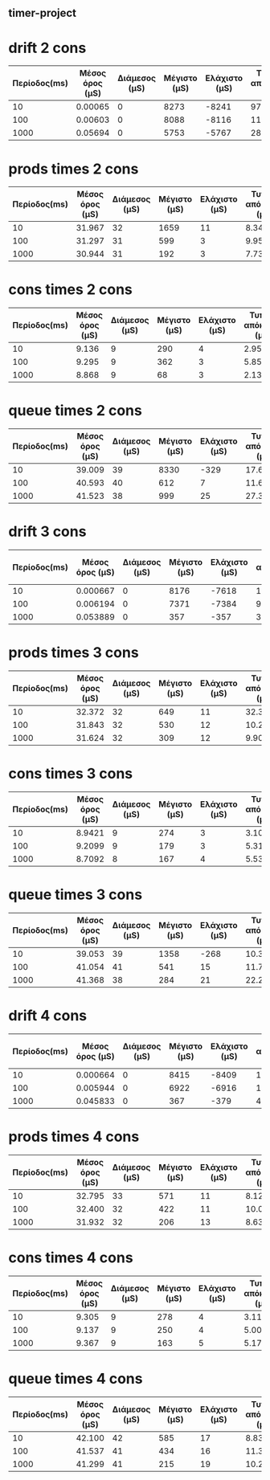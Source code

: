 ## timer-project

# drift 2 cons
|     Περίοδος(ms)    |     Μέσος   όρος  (μS)    |     Διάμεσος   (μS)    |     Μέγιστο   (μS)    |     Ελάχιστο   (μS)    |     Τυπική   απόκλιση (μS)    |
|---------------------|---------------------------|------------------------|-----------------------|------------------------|-------------------------------|
|     10              |     0.00065               |     0                  |     8273              |     -8241              |     97.903                    |
|     100             |     0.00603               |     0                  |     8088              |     -8116              |     117.331                   |
|     1000            |     0.05694               |     0                  |     5753              |     -5767              |     286.291                   |

# prods times 2 cons 
|     Περίοδος(ms)    |     Μέσος   όρος  (μS)    |     Διάμεσος   (μS)    |     Μέγιστο   (μS)    |     Ελάχιστο   (μS)    |     Τυπική   απόκλιση (μS)    |
|---------------------|---------------------------|------------------------|-----------------------|------------------------|-------------------------------|
|     10              |     31.967                |     32                 |     1659              |     11                 |     8.341                     |
|     100             |     31.297                |     31                 |     599               |     3                  |     9.952                     |
|     1000            |     30.944                |     31                 |     192               |     3                  |     7.735                     |

# cons times 2 cons 

|     Περίοδος(ms)    |     Μέσος   όρος  (μS)    |     Διάμεσος   (μS)    |     Μέγιστο   (μS)    |     Ελάχιστο   (μS)    |     Τυπική   απόκλιση (μS)    |
|---------------------|---------------------------|------------------------|-----------------------|------------------------|-------------------------------|
|     10              |     9.136                 |     9                  |     290               |     4                  |     2.951                     |
|     100             |     9.295                 |     9                  |     362               |     3                  |     5.852                     |
|     1000            |     8.868                 |     9                  |     68                |     3                  |     2.133                     |

# queue times 2 cons 

|     Περίοδος(ms)    |     Μέσος   όρος  (μS)    |     Διάμεσος   (μS)    |     Μέγιστο   (μS)    |     Ελάχιστο   (μS)    |     Τυπική   απόκλιση (μS)    |
|---------------------|---------------------------|------------------------|-----------------------|------------------------|-------------------------------|
|     10              |     39.009                |     39                 |     8330              |     -329               |     17.636                    |
|     100             |     40.593                |     40                 |     612               |     7                  |     11.697                    |
|     1000            |     41.523                |     38                 |     999               |     25                 |     27.300                    |

# drift 3 cons
|     Περίοδος(ms)    |     Μέσος   όρος  (μS)    |     Διάμεσος   (μS)    |     Μέγιστο   (μS)    |     Ελάχιστο   (μS)    |     Τυπική   απόκλιση (μS)    |
|---------------------|---------------------------|------------------------|-----------------------|------------------------|-------------------------------|
|     10              |     0.000667              |     0                  |     8176              |     -7618              |     110.933                   |
|     100             |     0.006194              |     0                  |     7371              |     -7384              |     99.0751                   |
|     1000            |     0.053889              |     0                  |     357               |     -357               |     39.1856                   |

# prods times 3 cons 
|     Περίοδος(ms)    |     Μέσος   όρος  (μS)    |     Διάμεσος   (μS)    |     Μέγιστο   (μS)    |     Ελάχιστο   (μS)    |     Τυπική   απόκλιση (μS)    |
|---------------------|---------------------------|------------------------|-----------------------|------------------------|-------------------------------|
|     10              |     32.372                |     32                 |     649               |     11                 |     32.372                    |
|     100             |     31.843                |     32                 |     530               |     12                 |     10.235                    |
|     1000            |     31.624                |     32                 |     309               |     12                 |     9.9068                    |

# cons times 3 cons
|     Περίοδος(ms)    |     Μέσος   όρος  (μS)    |     Διάμεσος   (μS)    |     Μέγιστο   (μS)    |     Ελάχιστο   (μS)    |     Τυπική   απόκλιση (μS)    |
|---------------------|---------------------------|------------------------|-----------------------|------------------------|-------------------------------|
|     10              |     8.9421                |     9                  |     274               |     3                  |     3.104                     |
|     100             |     9.2099                |     9                  |     179               |     3                  |     5.313                     |
|     1000            |     8.7092                |     8                  |     167               |     4                  |     5.535                     |
# queue times 3 cons 
|     Περίοδος(ms)    |     Μέσος   όρος  (μS)    |     Διάμεσος   (μS)    |     Μέγιστο   (μS)    |     Ελάχιστο   (μS)    |     Τυπική   απόκλιση (μS)    |
|---------------------|---------------------------|------------------------|-----------------------|------------------------|-------------------------------|
|     10              |     39.053                |     39                 |     1358              |     -268               |     10.328                    |
|     100             |     41.054                |     41                 |     541               |     15                 |     11.707                    |
|     1000            |     41.368                |     38                 |     284               |     21                 |     22.287                    |

# drift 4 cons

|     Περίοδος(ms)    |     Μέσος   όρος  (μS)    |     Διάμεσος   (μS)    |     Μέγιστο   (μS)    |     Ελάχιστο   (μS)    |     Τυπική   απόκλιση (μS)    |
|---------------------|---------------------------|------------------------|-----------------------|------------------------|-------------------------------|
|     10              |     0.000664              |     0                  |     8415              |     -8409              |     107.615                   |
|     100             |     0.005944              |     0                  |     6922              |     -6916              |     105.364                   |
|     1000            |     0.045833              |     0                  |     367               |     -379               |     41.669                    |
# prods times 4 cons 

|     Περίοδος(ms)    |     Μέσος   όρος  (μS)    |     Διάμεσος   (μS)    |     Μέγιστο   (μS)    |     Ελάχιστο   (μS)    |     Τυπική   απόκλιση (μS)    |
|---------------------|---------------------------|------------------------|-----------------------|------------------------|-------------------------------|
|     10              |     32.795                |     33                 |     571               |     11                 |     8.123                     |
|     100             |     32.400                |     32                 |     422               |     11                 |     10.013                    |
|     1000            |     31.932                |     32                 |     206               |     13                 |     8.6300                    |
# cons times 4 cons
|     Περίοδος(ms)    |     Μέσος   όρος  (μS)    |     Διάμεσος   (μS)    |     Μέγιστο   (μS)    |     Ελάχιστο   (μS)    |     Τυπική   απόκλιση (μS)    |
|---------------------|---------------------------|------------------------|-----------------------|------------------------|-------------------------------|
|     10              |     9.305                 |     9                  |     278               |     4                  |     3.112                     |
|     100             |     9.137                 |     9                  |     250               |     4                  |     5.007                     |
|     1000            |     9.367                 |     9                  |     163               |     5                  |     5.173                     |
# queue times 4 cons 
|     Περίοδος(ms)    |     Μέσος   όρος  (μS)    |     Διάμεσος   (μS)    |     Μέγιστο   (μS)    |     Ελάχιστο   (μS)    |     Τυπική   απόκλιση (μS)    |
|---------------------|---------------------------|------------------------|-----------------------|------------------------|-------------------------------|
|     10              |     42.100                |     42                 |     585               |     17                 |     8.833                     |
|     100             |     41.537                |     41                 |     434               |     16                 |     11.368                    |
|     1000            |     41.299                |     41                 |     215               |     19                 |     10.242                    |
